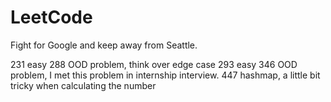 # LeetCode
Fight for Google and keep away from Seattle.

231 easy
288 OOD problem, think over edge case
293 easy
346 OOD problem, I met this problem in internship interview. 
447 hashmap, a little bit tricky when calculating the number